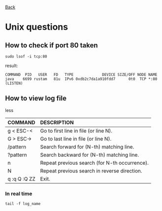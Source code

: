 [Back](../README.md)

# Unix questions

## How to check if port 80 taken

``sudo lsof -i tcp:80``

result:

```
COMMAND  PID   USER   FD   TYPE             DEVICE SIZE/OFF NODE NAME
java    6699 rustam   81u  IPv6 0xdb2c7da1a910fdd7      0t0  TCP *:80 (LISTEN)
```


## How to view log file

less

| COMMAND | DESCRIPTION |
| :------ | :---------- |
| g  <  ESC-<      | Go to first line in file (or line N).         |
| G  >  ESC->      | Go to last line in file (or line N).          |
| /pattern         | Search forward for (N-th) matching line.      |
| ?pattern         | Search backward for (N-th) matching line.     |
| n                | Repeat previous search (for N-th occurrence). |
| N                | Repeat previous search in reverse direction.  |
| q  :q  Q  :Q  ZZ | Exit.                                         |

### In real time

``tail -f log_name``
